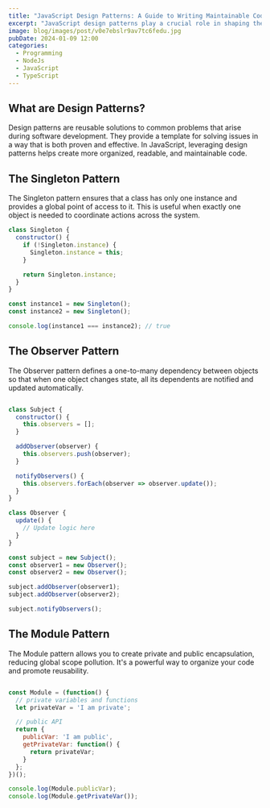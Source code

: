 ```yaml
---
title: "JavaScript Design Patterns: A Guide to Writing Maintainable Code"
excerpt: "JavaScript design patterns play a crucial role in shaping the structure and organization of your code, contributing to its maintainability and scalability. In this post, we'll delve into some common design patterns and explore how they can enhance the quality of your JavaScript projects."
image: blog/images/post/v0e7ebslr9av7tc6fedu.jpg
pubDate: 2024-01-09 12:00
categories:
  - Programming
  - NodeJs
  - JavaScript
  - TypeScript
---
```


## What are Design Patterns?

Design patterns are reusable solutions to common problems that arise during software development. They provide a template for solving issues in a way that is both proven and effective. In JavaScript, leveraging design patterns helps create more organized, readable, and maintainable code.

## The Singleton Pattern

The Singleton pattern ensures that a class has only one instance and provides a global point of access to it. This is useful when exactly one object is needed to coordinate actions across the system.

```javascript
class Singleton {
  constructor() {
    if (!Singleton.instance) {
      Singleton.instance = this;
    }

    return Singleton.instance;
  }
}

const instance1 = new Singleton();
const instance2 = new Singleton();

console.log(instance1 === instance2); // true
```

## The Observer Pattern

The Observer pattern defines a one-to-many dependency between objects so that when one object changes state, all its dependents are notified and updated automatically.

```javascript

class Subject {
  constructor() {
    this.observers = [];
  }

  addObserver(observer) {
    this.observers.push(observer);
  }

  notifyObservers() {
    this.observers.forEach(observer => observer.update());
  }
}

class Observer {
  update() {
    // Update logic here
  }
}

const subject = new Subject();
const observer1 = new Observer();
const observer2 = new Observer();

subject.addObserver(observer1);
subject.addObserver(observer2);

subject.notifyObservers();
```

## The Module Pattern

The Module pattern allows you to create private and public encapsulation, reducing global scope pollution. It's a powerful way to organize your code and promote reusability.

```javascript

const Module = (function() {
  // private variables and functions
  let privateVar = 'I am private';

  // public API
  return {
    publicVar: 'I am public',
    getPrivateVar: function() {
      return privateVar;
    }
  };
})();

console.log(Module.publicVar);
console.log(Module.getPrivateVar());
```
